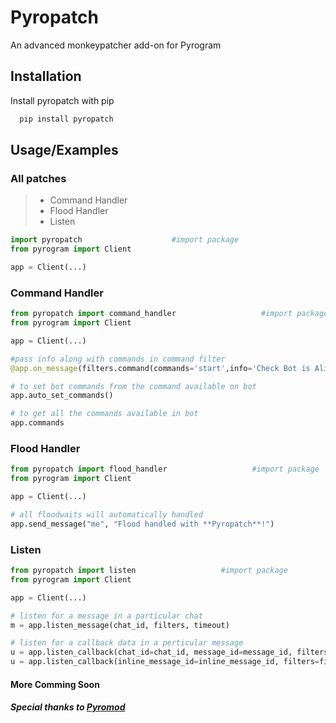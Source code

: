 
# Pyropatch

An advanced monkeypatcher add-on for Pyrogram




## Installation

Install pyropatch with pip

```cmd
  pip install pyropatch
```
    
## Usage/Examples
### All patches
> * Command Handler
> * Flood Handler
> * Listen

```python
import pyropatch                    #import package
from pyrogram import Client

app = Client(...)
```

### Command Handler
```python
from pyropatch import command_handler                   #import package
from pyrogram import Client

app = Client(...)

#pass info along with commands in command filter
@app.on_message(filters.command(commands='start',info='Check Bot is Alive'))

# to set bot commands from the command available on bot
app.auto_set_commands()

# to get all the commands available in bot
app.commands
```
### Flood Handler
```python
from pyropatch import flood_handler                   #import package
from pyrogram import Client

app = Client(...)

# all floodwaits will automatically handled
app.send_message("me", "Flood handled with **Pyropatch**!")

```

### Listen
```python
from pyropatch import listen                   #import package
from pyrogram import Client

app = Client(...)

# listen for a message in a particular chat
m = app.listen_message(chat_id, filters, timeout)

# listen for a callback data in a perticular message
u = app.listen_callback(chat_id=chat_id, message_id=message_id, filters=filters, timeout=timeout)
u = app.listen_callback(inline_message_id=inline_message_id, filters=filters, timout=timeout)
```

#### More Comming Soon

##### Special thanks to [Pyromod](https://github.com/usernein/pyromod)
